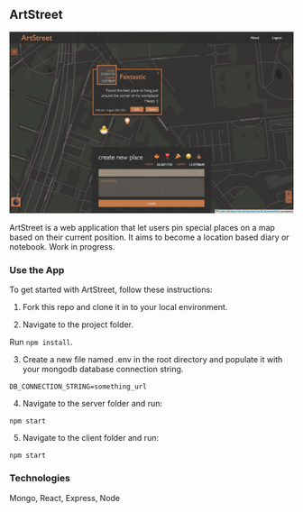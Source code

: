 ## ArtStreet

![artstreet screenshot](Screenshot.jpg "ArtStreet application screenshot")

ArtStreet is a web application that let users pin special places on a map based on their current position.
It aims to become a location based diary or notebook. Work in progress.

### Use the App

To get started with ArtStreet, follow these instructions:

1. Fork this repo and clone it in to your local environment.

2. Navigate to the project folder.

Run `npm install`.

3. Create a new file named .env in the root directory and populate it with your mongodb database connection string. 
```
DB_CONNECTION_STRING=something_url
```

4. Navigate to the server folder and run:
```
npm start
```

5. Navigate to the client folder and run:
```
npm start
```

### Technologies

Mongo, React, Express, Node